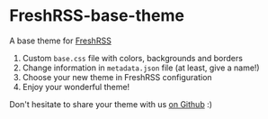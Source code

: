 FreshRSS-base-theme
===================

A base theme for [FreshRSS](http://freshrss.org)

1. Custom ```base.css``` file with colors, backgrounds and borders
2. Change information in ```metadata.json``` file (at least, give a name!)
3. Choose your new theme in FreshRSS configuration
4. Enjoy your wonderful theme!

Don't hesitate to share your theme with us [on Github](https://github.com/FreshRSS/FreshRSS/issues) :)

